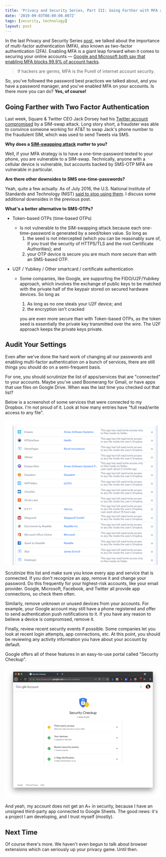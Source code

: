```yaml
---
title: 'Privacy and Security Series, Part III: Going Farther with MFA and Audits'
date: '2019-09-03T08:00:00.007Z'
tags: [security, technology]
layout: post
---
```


In the last Privacy and Security Series [post](../privacy-and-security-series-part-ii-multi-factor-auth/), we talked about the
importance of multi-factor authentication (MFA), also known as two-factor
authentication (2FA). Enabling MFA is a giant leap forward when it comes to
securing your online accounts — [Google and Microsoft both say that enabling MFA
blocks 99.9% of account
hacks](https://www.zdnet.com/article/microsoft-using-multi-factor-authentication-blocks-99-9-of-account-hacks/).

> If hackers are germs, MFA is the Purell of internet account security.

So, you've followed the password best practices we talked about, and you have a
password manager, and you've enabled MFA on your accounts. Is there more you can
do? **Yes, of course!**

## Going Farther with Two Factor Authentication

Last week, Square & Twitter CEO Jack Dorsey had his [Twitter account
compromised](https://www.wired.com/story/jack-dorsey-twitter-hacked/) by a
SIM-swap attack. Long story short, a fraudster was able to convince someone
working for AT&T to swap Jack's phone number to the fraudulent SIM, which was
used to send Tweets via SMS.

**Why does a [SIM-swapping
attack](https://krebsonsecurity.com/tag/sim-swapping/) matter to you?**

Well, if your MFA strategy is to have a one-time-password texted to your phone,
you are vulnerable to a SIM-swap. Technically, anyone with a cellular device is
vulnerable, but accounts backed by SMS-OTP MFA are vulnerable in particular.

**Are there other downsides to SMS one-time-passwords?**

Yeah, quite a few actually. As of July 2016, the U.S. National Institute of
Standards and Technology (NIST) [said to stop using
them](https://blog.identityautomation.com/two-factor-authentication-2fa-explained-email-and-sms-otps).
I discuss some additional downsides in the previous post.

**What's a better alternative to SMS-OTPs?**

- Token-based OTPs (time-based OTPs)
  - Is not vulnerable to the SIM-swapping attack because each one-time-password
    is generated by a seed/token value. So long as
      1. the seed is not intercepted (which you can be reasonably sure of, if
         you trust the security of HTTPS/TLS and the root Certificate
         Authorities); and
      2. your OTP device is secure you are much more secure than with an
         SMS-based OTP.

- U2F / Yubikey / Other smartcard / certificate authentication
  - Some companies, like Google, are supporting the FIDO/U2F/Yubikey approach,
    which involves the exchange of public keys to be matched with the private
    half of the keypair stored on secured hardware devices. So long as
      1. As long as no one steals your U2F device; and
      2. the encryption isn't cracked

      you are even more secure than with Token-based OTPs, as the token seed is
      essentially the private key transmitted over the wire. The U2F approach
      keeps the private keys private.

## Audit Your Settings

Even after we've done the hard work of changing all our passwords and enabling
multi-factor authentication on a bunch of services, there are still things you
should do on a semi-frequent basis.

For one, you should scrutinize the list of apps/services that are "connected" to
your accounts. Maybe you've used Boomerang for Gmail, or have apps that use
files on Google Drive. When was the last time you checked out that list?

Below is a screenshot of some services that were connected to my Dropbox. I'm
not proud of it. Look at how many entries have "full read/write access to any
file".

![Dropbox Connected Apps Screenshot](ScreenShot2019-01-16at4-6ae5466a-6ca0-4387-81fd-ba011939d766.11.42PM.png)

Scrutinize this list and make sure you know every app and service that is
connected. If you don't recognize an app, remove it and change your password. Do
this frequently for your highest-risk accounts, like your email provider.
Google, Microsoft, Facebook, and Twitter all provide app connections, so check
them often.

Similarly, remove unknown or unused devices from your accounts. For example,
your Google account may still have a phone registered and offer to send
authentication push notifications to it. If you have any reason to believe a
device is compromised, remove it.

Finally, review recent security events if possible. Some companies let you look
at recent login attempts, app connections, etc. At this point, you should be
reviewing any activity information you have about your account by default.

Google offers all of these features in an easy-to-use portal called "Security
Checkup".

![Google Security Checkup Screenshot](Untitled-326ccf91-c1f7-476c-b6bd-5aaa9a865aec.png)

And yeah, my account does not get an A+ in security, because I have an unsigned
third-party app connected to Google Sheets. The good news: it's a project I am
developing, and I trust myself (mostly).

## Next Time

Of course there's more. We haven't even begun to talk about browser extensions
which can seriously up your privacy game. Until then.
